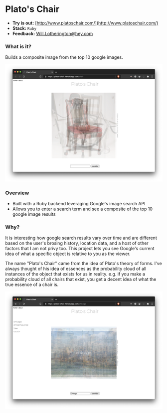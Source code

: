# Plato's Chair

* **Try is out:** [http://www.platoschair.com/](http://www.platoschair.com/)
* **Stack:** `Ruby`
* **Feedback:** [Will.Lotherington@hey.com](mailto:Will.Lotherington@hey.com)

### What is it?
Builds a composite image from the top 10 google images.

![](public/images/chair.png)

### Overview
* Built with a Ruby backend leveraging Google's image search API
* Allows you to enter a search term and see a composite of the top 10 google image results

### Why?
It is interesting how google search results vary over time and are different based on the user's brosing history, location data, and a host of other factors that I am not privy too. This project lets you see Google's current idea of what a specific object is relative to you as the viewer.

The name "Plato's Chair" came from the idea of Plato's theory of forms. I've always thought of his idea of essences as the probability cloud of all instances of the object that exists for us in reality. e.g. if you make a probability cloud of all chairs that exist, you get a decent idea of what the true essence of a chair is.

![](public/images/chicago.png)
